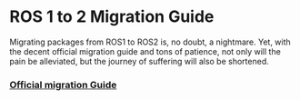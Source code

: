 # ROS 1 to 2 Migration Guide

Migrating packages from ROS1 to ROS2 is, no doubt, a nightmare. Yet, with the decent official migration guide and tons of patience, not only will the pain be alleviated, but the journey of suffering will also be shortened.
### [Official migration Guide](https://index.ros.org/doc/ros2/Contributing/Migration-Guide/)

